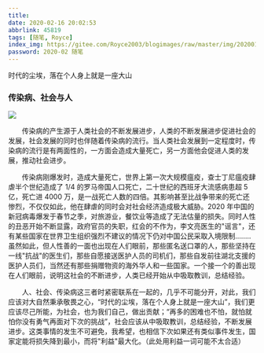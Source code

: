 ```yaml
---
title:
date: 2020-02-16 20:02:53  
abbrlink: 45819
tags: [随笔, Royce]
index_img: https://gitee.com/Royce2003/blogimages/raw/master/img/20200120124718135-01.jpg
password: 2020-02 随笔
---
```


时代的尘埃，落在个人身上就是一座大山

### 传染病、社会与人
![](https://cdn.jsdelivr.net/gh/Royce2019/img/img/20200302084122.png)

&#8195;&#8195;传染病的产生源于人类社会的不断发展进步，人类的不断发展进步促进社会的发展，社会发展的同时也伴随着传染病的流行。<!--more-->当人类社会发展到一定程度时，传染病的流行是有两面性的，一方面会造成大量死亡，另一方面他会促进人类的发展，推动社会进步。

​&#8195;&#8195;传染病刚爆发时，造成大量死亡，世界上第一次大规模瘟疫，查士丁尼瘟疫肆虐半个世纪造成了 1/4 的罗马帝国人口死亡，二十世纪的西班牙大流感病患超 5 亿，死亡进 4000 万，是一战死亡人数的四倍。其影响甚至比战争带来的死亡还惨烈，不仅仅如此，他在肆虐的同时会对社会经济造成极大威胁。2020 年中国的新冠病毒爆发于春节之季，对旅游业，餐饮业等造成了无法估量的损失。同时人性的丑恶开始不断显露，政府官员的失职，红会的不作为，李文亮医生的"谣言"，还有某些国家在世界卫生组织强烈不建议的情况下仍对中国公民采取入境限制........虽然如此，但人性善的一面也出现在人们眼前，那些匿名送口罩的人，那些坚持在一线"抗战"的医生们，那些自愿接送医护人员的司机们，那些自发前往湖北支援的医护人员们，当然还有那些捐赠物资的海外华人和一些国家。一个接一个的善出现在人们眼前，说明这社会的不断进步，人类已经开始从中吸取教训，总结经验。

&#8195;&#8195;人、社会、传染病这三者时紧密联系在一起的，几乎不可能分开，对此，我们应该对大自然秉承敬畏之心，“时代的尘埃，落在个人身上就是一座大山”，我们更应该尽己所能，为社会，也为我们自己，做出贡献；“再多的困难也不怕，就怕就怕你没有勇气再面对下次的挑战”，社会应该从中吸取教训，总结经验，不断发展进步。这类事情的发生不可避免，我希望，也相信下次如果还有类似事件发生，国家定能将损失降到最小，而将"利益"最大化。（此处用利益一词可能不太合适）